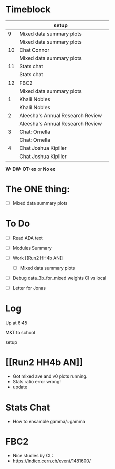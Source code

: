 # Timeblock

|     | setup                            |     |
| --- | -------------------------------- | --- |
| 9   | Mixed data summary plots         |     |
|     | Mixed data summary plots         |     |
| 10  | Chat Connor                      |     |
|     | Mixed data summary plots         |     |
| 11  | Stats chat                       |     |
|     | Stats chat                       |     |
| 12  | FBC2                             |     |
|     | Mixed data summary plots         |     |
| 1   | Khalil Nobles                    |     |
|     | Khalil Nobles                    |     |
| 2   | Aleesha's Annual Research Review |     |
|     | Aleesha's Annual Research Review |     |
| 3   | Chat: Ornella                    |     |
|     | Chat: Ornella                    |     |
| 4   | Chat Joshua Kipiller             |     |
|     | Chat Joshua Kipiller             |     |

**W:**
**DW:**
**OT:**
**ex** or **No ex**

# The ONE thing: 
- [ ] Mixed data summary plots


# To Do
- [ ] Read ADA text
- [ ] Modules Summary
- [ ] Work [[Run2 HH4b AN]]
	 - [ ] Mixed data summary plots
- [ ] Debug data_3b_for_mixed weights CI vs local 
- [ ] Letter for Jonas


# Log

Up at 6:45

M&T to school 

setup


# [[Run2 HH4b AN]]
- Got mixed ave and v0 plots running.
- Stats ratio error wrong!
- update 

# Stats Chat
- How to ensamble gamma/~gamma

# FBC2
- Nice studies by CL: 
- https://indico.cern.ch/event/1481600/

